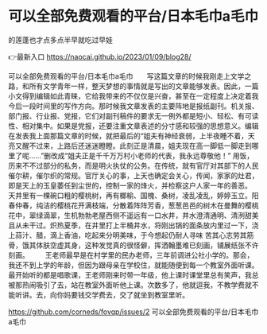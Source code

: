 # 可以全部免费观看的平台/日本毛巾a毛巾
的莲蓬也才点多点半早就吃过早娃

👉最新入口 https://naocai.github.io/2023/01/09/blog28/

可以全部免费观看的平台/日本毛巾a毛巾　　写这篇文章的时候我刚走上文学之路，和所有文学青年一样，整天梦想的事情就是写出的文章能够发表。因此，一篇小文得到编辑如此青睐，它给我带来的不仅仅是兴奋，甚至在一定程度上决定着我今后一段时间里的写作方向。那时候我文章发表的主要阵地是报纸副刊。机关报、部门报、行业报、党报，它们对副刊稿件的要求无一例外都是短小、轻松、有可读性、相对集中。如果是党报，还要注重文章表述的分寸感和较强的思想意义。编辑在发表我上面那篇文章的时候，就把最后的“姐夫有神经衰弱，上半夜睡不着，天亮又醒不过来，上路后还迷迷瞪瞪。此刻正是清晨，姐夫现在高一脚低一脚走到哪里了呢……”删改成“姐夫正是千千万万村小老师的代表，我永远尊敬他！”
用饭，历来不不过部分的私务，而是明火执仗的公务。在传统，就有官厅对其部下的人民催尔耕，催尔织的常规。官厅关心的事，上天也确定会关心，传闻，家家的灶君，即是天上的玉皇萎任到尘世的，控制一家的烽火，并检察这户人家一年的善恶。
天井里有一棵碗口粗的樱桃树，再有榔榆、国槐、桑树，凌乱凌乱，婷婷玉立。阳春仲春，纯洁的樱桃花开满枝端，分散着阵阵芳香，葱葱邑邑的树木在曼舞的樱桃花中，翠绿滴翠，生机勃勃老屋西侧不遥远有一口水井，井水澄清通明、清洌甜美且从未干过。炽热夏季，在井里打上半桶井水，将刚出锅的面条放内里过一下，浇上蒜汁、醋，滴上香油，吃起来分明美味，于今想起仍耐人寻味
苦其心志劳其筋骨，饿其体肤空虚其身，这种发觉真的很怪僻，挥洒翰墨难已刻画，铺展纸张不许刻画。
　　王老师最早是在村学里的民办老师，三年前调进公社小学的。那会，我还不到上学的年龄，但因为跟母亲在学校住，就能随便到每一个教室外面听课。最开始听的都是唱歌课，王老师刚来时带一年级，他上课时课堂里总有笑声，我总被那热闹吸引了去，站在教室外面听他上课。次数多了，他就逗我，不教学费就不能听讲。去，向你妈要钱交学费去，交了就坐到教室里听。

https://github.com/corneds/fovqp/issues/2
可以全部免费观看的平台/日本毛巾a毛巾
